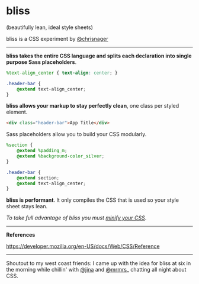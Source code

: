 bliss
=====

(beautifully lean, ideal style sheets)

bliss is a CSS experiment by [@chrisnager](http://twitter.com/chrisnager)


---


__bliss takes the entire CSS language and splits each declaration into single purpose Sass placeholders__.

```scss
%text-align_center { text-align: center; }

.header-bar {
    @extend text-align_center;
}
```


__bliss allows your markup to stay perfectly clean__, one class per styled element.

```html
<div class="header-bar">App Title</div>
```


Sass placeholders allow you to build your CSS modularly.

```scss
%section {
    @extend %padding_m;
    @extend %background-color_silver;
}

.header-bar {
    @extend section;
    @extend text-align_center;
}
```


__bliss is performant__. It only compiles the CSS that is used so your style sheet stays lean.

_To take full advantage of bliss you must [minify your CSS](http://www.minifycss.com/css-compressor/)_.


---


__References__

https://developer.mozilla.org/en-US/docs/Web/CSS/Reference


---


Shoutout to my west coast friends:
I came up with the idea for bliss at six in the morning while chillin' with [@jina](http://twitter.com/jina) and [@mrmrs_](http://twitter.com/mrmrs_) chatting all night about CSS.
